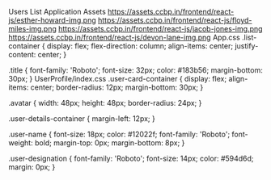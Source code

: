 Users List Application
Assets
https://assets.ccbp.in/frontend/react-js/esther-howard-img.png
https://assets.ccbp.in/frontend/react-js/floyd-miles-img.png
https://assets.ccbp.in/frontend/react-js/jacob-jones-img.png
https://assets.ccbp.in/frontend/react-js/devon-lane-img.png
App.css
.list-container {
  display: flex;
  flex-direction: column;
  align-items: center;
  justify-content: center;
}

.title {
  font-family: 'Roboto';
  font-size: 32px;
  color: #183b56;
  margin-bottom: 30px;
}
UserProfile/index.css
.user-card-container {
  display: flex;
  align-items: center;
  border-radius: 12px;
  margin-bottom: 30px;
}

.avatar {
  width: 48px;
  height: 48px;
  border-radius: 24px;
}

.user-details-container {
  margin-left: 12px;
}

.user-name {
  font-size: 18px;
  color: #12022f;
  font-family: 'Roboto';
  font-weight: bold;
  margin-top: 0px;
  margin-bottom: 8px;
}

.user-designation {
  font-family: 'Roboto';
  font-size: 14px;
  color: #594d6d;
  margin: 0px;
}
